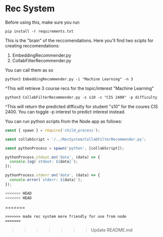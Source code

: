 # Rec System
Before using this, make sure you run 
```
pip install -r requirements.txt
```
This is the "brain" of the reccomendations. Here you'll find two scipts for creating reccomendations:
1. EmbeddingRecommender.py
2. CollabFilterRecommender.py

You can call them as so
```
python3 EmbeddingRecommender.py -i "Machine Learning" -n 3
```
^This will retrieve 3 course recs for the topic/interest "Machine Learning"

```
python3 CollabFilterRecommender.py -s s10 -c "CIS 2400" -p difficulty
```
^This will return the predicted difficulty for student "s10" for the coures CIS 2400. 
You can toggle -p interest to predict interest instead.


You can run python scripts from the Node app as follows:
```javascript
const { spawn } = require('child_process');

const collabScript = '/../RecSystem/CollabFilterRecommender.py';

const pythonProcess = spawn('python', [collabScript]);

pythonProcess.stdout.on('data', (data) => {
  console.log(`stdout: ${data}`);
});

pythonProcess.stderr.on('data', (data) => {
  console.error(`stderr: ${data}`);
});

<<<<<<< HEAD
<<<<<<< HEAD
```
=======
```
>>>>>>> made rec system more friendly for use from node
=======
```
>>>>>>> Update README.md
